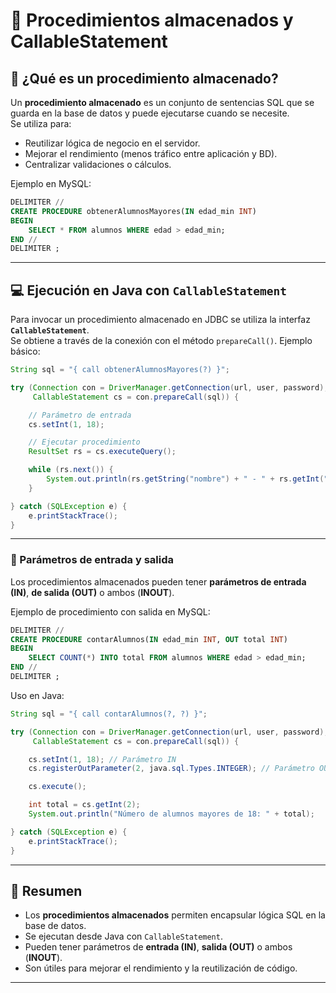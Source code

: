 # 📘 Procedimientos almacenados y CallableStatement

## 📘 ¿Qué es un procedimiento almacenado?

Un **procedimiento almacenado** es un conjunto de sentencias SQL que se guarda en la base de datos y puede ejecutarse cuando se necesite.  
Se utiliza para:

- Reutilizar lógica de negocio en el servidor.  
- Mejorar el rendimiento (menos tráfico entre aplicación y BD).  
- Centralizar validaciones o cálculos.  

Ejemplo en MySQL:

```sql
DELIMITER //
CREATE PROCEDURE obtenerAlumnosMayores(IN edad_min INT)
BEGIN
    SELECT * FROM alumnos WHERE edad > edad_min;
END //
DELIMITER ;
```

---

## 💻 Ejecución en Java con `CallableStatement`

Para invocar un procedimiento almacenado en JDBC se utiliza la interfaz **`CallableStatement`**.  
Se obtiene a través de la conexión con el método `prepareCall()`.
Ejemplo básico:

```java
String sql = "{ call obtenerAlumnosMayores(?) }";

try (Connection con = DriverManager.getConnection(url, user, password);
     CallableStatement cs = con.prepareCall(sql)) {

    // Parámetro de entrada
    cs.setInt(1, 18);

    // Ejecutar procedimiento
    ResultSet rs = cs.executeQuery();

    while (rs.next()) {
        System.out.println(rs.getString("nombre") + " - " + rs.getInt("edad"));
    }

} catch (SQLException e) {
    e.printStackTrace();
}
```

---

### 🔄 Parámetros de entrada y salida

Los procedimientos almacenados pueden tener **parámetros de entrada (IN)**, **de salida (OUT)** o ambos (**INOUT**).  

Ejemplo de procedimiento con salida en MySQL:

```sql
DELIMITER //
CREATE PROCEDURE contarAlumnos(IN edad_min INT, OUT total INT)
BEGIN
    SELECT COUNT(*) INTO total FROM alumnos WHERE edad > edad_min;
END //
DELIMITER ;
```

Uso en Java:

```java
String sql = "{ call contarAlumnos(?, ?) }";

try (Connection con = DriverManager.getConnection(url, user, password);
     CallableStatement cs = con.prepareCall(sql)) {

    cs.setInt(1, 18); // Parámetro IN
    cs.registerOutParameter(2, java.sql.Types.INTEGER); // Parámetro OUT

    cs.execute();

    int total = cs.getInt(2);
    System.out.println("Número de alumnos mayores de 18: " + total);

} catch (SQLException e) {
    e.printStackTrace();
}
```

---

## 📌 Resumen

- Los **procedimientos almacenados** permiten encapsular lógica SQL en la base de datos.  
- Se ejecutan desde Java con `CallableStatement`.  
- Pueden tener parámetros de **entrada (IN)**, **salida (OUT)** o ambos (**INOUT**).  
- Son útiles para mejorar el rendimiento y la reutilización de código.  

---

